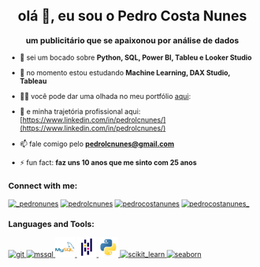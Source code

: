 <h1 align="center">olá 👋, eu sou o Pedro Costa Nunes</h1>
<h3 align="center">um publicitário que se apaixonou por análise de dados</h3>

- 💬 sei um bocado sobre **Python, SQL, Power BI, Tableu e Looker Studio**

- 🌱 no momento estou estudando **Machine Learning, DAX Studio, Tableau**

- 👨‍💻 você pode dar uma olhada no meu portfólio [aqui](https://github.com/pedrocostanunes?tab=repositories):

- 📄 e minha trajetória profissional aqui: [https://www.linkedin.com/in/pedrolcnunes/](https://www.linkedin.com/in/pedrolcnunes/)

- 📫 fale comigo pelo **pedrolcnunes@gmail.com**

- ⚡ fun fact: **faz uns 10 anos que me sinto com 25 anos**

<h3 align="left">Connect with me:</h3>
<p align="left">
<a href="https://twitter.com/_pedronunes" target="blank"><img align="center" src="https://raw.githubusercontent.com/rahuldkjain/github-profile-readme-generator/master/src/images/icons/Social/twitter.svg" alt="_pedronunes" height="30" width="40" /></a>
<a href="https://linkedin.com/in/pedrolcnunes" target="blank"><img align="center" src="https://raw.githubusercontent.com/rahuldkjain/github-profile-readme-generator/master/src/images/icons/Social/linked-in-alt.svg" alt="pedrolcnunes" height="30" width="40" /></a>
<a href="https://kaggle.com/pedrocostanunes" target="blank"><img align="center" src="https://raw.githubusercontent.com/rahuldkjain/github-profile-readme-generator/master/src/images/icons/Social/kaggle.svg" alt="pedrocostanunes" height="30" width="40" /></a>
<a href="https://instagram.com/pedrocostanunes_" target="blank"><img align="center" src="https://raw.githubusercontent.com/rahuldkjain/github-profile-readme-generator/master/src/images/icons/Social/instagram.svg" alt="pedrocostanunes_" height="30" width="40" /></a>
</p>

<h3 align="left">Languages and Tools:</h3>
<p align="left"> <a href="https://git-scm.com/" target="_blank" rel="noreferrer"> <img src="https://www.vectorlogo.zone/logos/git-scm/git-scm-icon.svg" alt="git" width="40" height="40"/> </a> <a href="https://www.microsoft.com/en-us/sql-server" target="_blank" rel="noreferrer"> <img src="https://www.svgrepo.com/show/303229/microsoft-sql-server-logo.svg" alt="mssql" width="40" height="40"/> </a> <a href="https://www.mysql.com/" target="_blank" rel="noreferrer"> <img src="https://raw.githubusercontent.com/devicons/devicon/master/icons/mysql/mysql-original-wordmark.svg" alt="mysql" width="40" height="40"/> </a> <a href="https://pandas.pydata.org/" target="_blank" rel="noreferrer"> <img src="https://raw.githubusercontent.com/devicons/devicon/2ae2a900d2f041da66e950e4d48052658d850630/icons/pandas/pandas-original.svg" alt="pandas" width="40" height="40"/> </a> <a href="https://www.python.org" target="_blank" rel="noreferrer"> <img src="https://raw.githubusercontent.com/devicons/devicon/master/icons/python/python-original.svg" alt="python" width="40" height="40"/> </a> <a href="https://scikit-learn.org/" target="_blank" rel="noreferrer"> <img src="https://upload.wikimedia.org/wikipedia/commons/0/05/Scikit_learn_logo_small.svg" alt="scikit_learn" width="40" height="40"/> </a> <a href="https://seaborn.pydata.org/" target="_blank" rel="noreferrer"> <img src="https://seaborn.pydata.org/_images/logo-mark-lightbg.svg" alt="seaborn" width="40" height="40"/> </a> </p>

